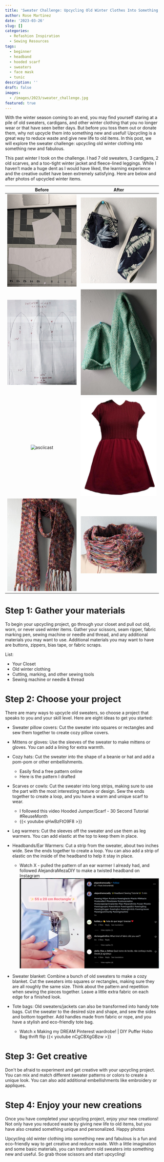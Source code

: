 ```yaml
---
title: 'Sweater Challenge: Upcycling Old Winter Clothes Into Something Fabulous'
author: Rose Martinez
date: '2023-03-26'
slug: []
categories:
  - Refashion Inspiration
  - Sewing Resources
tags:
  - beginner
  - headband
  - hooded scarf
  - sweaters
  - face mask
  - tunic
description: ''
draft: false
images:
  - /images/2023/sweater_challenge.jpg
featured: true
---
```


With the winter season coming to an end, you may find yourself staring at a pile of old sweaters, cardigans, and other winter clothing that you no longer wear or that have seen better days. But before you toss them out or donate them, why not upcycle them into something new and useful! Upcycling is a great way to reduce waste and give new life to old items. In this post, we will explore the sweater challenge: upcycling old winter clothing into something new and fabulous.

This past winter I took on the challenge. I had 7 old sweaters, 3 cardigans, 2 old scarves, and a too-tight winter jacket and fleece-lined leggings. While I haven’t made a huge dent as I would have liked, the learning experience and the creative outlet have been extremely satisfying. Here are below and after photos of upcycled winter items.

| Before | After |
|:------:|:-----:|
|   ![asciicast](pattern_mask.jpg)     |   ![asciicast](mask_after.jpg)    |
|    ![asciicast](pattern_hat.jpg)     |   ![asciicast](mint_after.jpg)     |
|    ![asciicast](red_tunic_before.jpg)     |    ![asciicast](red_tunic_after.jpg)    |
|    ![asciicast](rainbow_scarf_before.jpg)     |   ![asciicast](rainbow_scarf_after.jpg)     |



# Step 1: Gather your materials

To begin your upcycling project, go through your closet and pull out old, worn, or never used winter items. Gather your scissors, seam ripper, fabric marking pen, sewing machine or needle and thread, and any additional materials you may want to use. Additional materials you may want to have are buttons, zippers, bias tape, or fabric scraps.

List:

+ Your Closet 
+ Old winter clothing
+ Cutting, marking, and other sewing tools
+ Sewing machine or needle & thread


# Step 2: Choose your project

There are many ways to upcycle old sweaters, so choose a project that speaks to you and your skill level. Here are eight ideas to get you started:

- Sweater pillow covers: Cut the sweater into squares or rectangles and sew them together to create cozy pillow covers.
- Mittens or gloves: Use the sleeves of the sweater to make mittens or gloves. You can add a lining for extra warmth.
- Cozy hats: Cut the sweater into the shape of a beanie or hat and add a pom-pom or other embellishments.
  - Easily find a free pattern online
  - Here is the pattern I drafted 
- Scarves or cowls: Cut the sweater into long strips, making sure to use the part with the most interesting texture or design. Sew the ends together to create a loop, and you have a warm and unique scarf to wear.
  - I followed this video Hooded Jumper/Scarf - 30 Second Tutorial #ReuseMonth
  - {{< youtube qHwBzFtO9F8 >}}
- Leg warmers: Cut the sleeves off the sweater and use them as leg warmers. You can add elastic at the top to keep them in place.
- Headbands/Ear Warmers: Cut a strip from the sweater, about two inches wide. Sew the ends together to create a loop. You can also add a strip of elastic on the inside of the headband to help it stay in place.
  - Watch X - pulled the pattern of an ear warmer I already had, and followed AlejandraMezaDIY to make a twisted headband on Instagram 
  [![asciicast](headband_alejandramezadiy.JPG)](https://www.instagram.com/reel/Cn2vnCjLXRa/embed)

- Sweater blanket: Combine a bunch of old sweaters to make a cozy blanket. Cut the sweaters into squares or rectangles, making sure they are all roughly the same size. Think about the pattern and repetition when sewing the pieces together. Leave a little extra fabric on each edge for a finished look. 
- Tote bags: Old sweaters/jackets can also be transformed into handy tote bags. Cut the sweater to the desired size and shape, and sew the sides and bottom together. Add handles made from fabric or rope, and you have a stylish and eco-friendly tote bag.
  - Watch x Making my DREAM Pinterest wardrobe! | DIY Puffer Hobo Bag thrift flip  {{< youtube nCgCBXgGBzw >}}


# Step 3: Get creative

Don't be afraid to experiment and get creative with your upcycling project. You can mix and match different sweater patterns or colors to create a unique look. You can also add additional embellishments like embroidery or appliques.

# Step 4: Enjoy your new creations

Once you have completed your upcycling project, enjoy your new creations! Not only have you reduced waste by giving new life to old items, but you have also created something unique and personalized.
Happy photos

Upcycling old winter clothing into something new and fabulous is a fun and eco-friendly way to get creative and reduce waste. With a little imagination and some basic materials, you can transform old sweaters into something new and useful. So grab those scissors and start upcycling!
